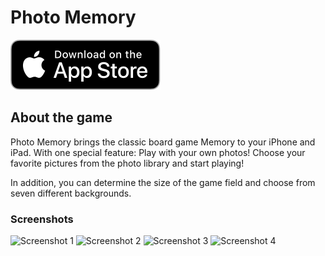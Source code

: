 # Photo Memory

[![Download on AppStore](images/AppStoreBadge.svg)](https://apps.apple.com/us/app/photo-memory/id1607756335)

## About the game

Photo Memory brings the classic board game Memory to your iPhone and iPad. With one special feature: Play with your own photos! Choose your favorite pictures from the photo library and start playing! 

In addition, you can determine the size of the game field and choose from seven different backgrounds.

### Screenshots

![Screenshot 1](images/screenshot1.jpg)
![Screenshot 2](images/screenshot2.jpg)
![Screenshot 3](images/screenshot3.jpg)
![Screenshot 4](images/screenshot4.jpg)
